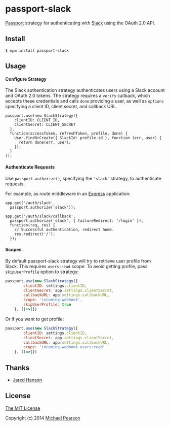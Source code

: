 # passport-slack

[Passport](https://github.com/jaredhanson/passport) strategy for authenticating
with [Slack](https://slack.com) using the OAuth 2.0 API.

## Install

    $ npm install passport-slack

## Usage

#### Configure Strategy

The Slack authentication strategy authenticates users using a Slack
account and OAuth 2.0 tokens.  The strategy requires a `verify` callback, which
accepts these credentials and calls `done` providing a user, as well as
`options` specifying a client ID, client secret, and callback URL.

    passport.use(new SlackStrategy({
        clientID: CLIENT_ID,
        clientSecret: CLIENT_SECRET
      },
      function(accessToken, refreshToken, profile, done) {
        User.findOrCreate({ SlackId: profile.id }, function (err, user) {
          return done(err, user);
        });
      }
    ));

#### Authenticate Requests

Use `passport.authorize()`, specifying the `'slack'` strategy, to
authenticate requests.

For example, as route middleware in an [Express](http://expressjs.com/)
application:

    app.get('/auth/slack',
      passport.authorize('slack'));

    app.get('/auth/slack/callback', 
      passport.authorize('slack', { failureRedirect: '/login' }),
      function(req, res) {
        // Successful authentication, redirect home.
        res.redirect('/');
      });
      
#### Scopes
By default passport-slack strategy will try to retrieve user profile from Slack. This requires `users:read` scope. To avoid getting profile, pass `skipUserProfile` option to strategy:
```javascript
passport.use(new SlackStrategy({
		clientID: settings.clientID,
		clientSecret: app.settings.clientSecret,
		callbackURL: app.settings.callbackURL,
		scope: 'incoming-webhook',
		skipUserProfile: true
	}, ()=>{})
```

Or if you want to get profile:
```javascript
passport.use(new SlackStrategy({
		clientID: settings.clientID,
		clientSecret: app.settings.clientSecret,
		callbackURL: app.settings.callbackURL,
		scope: 'incoming-webhook users:read'
	}, ()=>{})
```

## Thanks

  - [Jared Hanson](http://github.com/jaredhanson)

## License

[The MIT License](http://opensource.org/licenses/MIT)

Copyright (c) 2014 [Michael Pearson](http://github.com/mjpearson)
